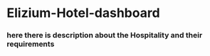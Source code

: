 # Elizium-Hotel-dashboard
### here there is description about the Hospitality and their requirements
